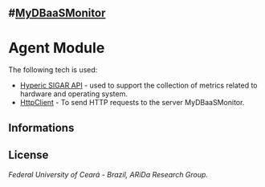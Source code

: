 #[MyDBaaSMonitor](https://github.com/araujodavid/mydbaasmonitor)
--------------

# Agent Module

The following tech is used:

- [Hyperic SIGAR API](http://www.hyperic.com/products/sigar) - used to support the collection of metrics related to hardware and operating system.
- [HttpClient](http://hc.apache.org/httpcomponents-client-ga/index.html) - To send HTTP requests to the server MyDBaaSMonitor.

## Informations

## License

*Federal University of Ceará - Brazil, ARiDa Research Group.*